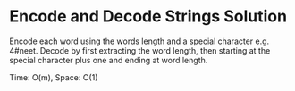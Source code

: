 # Encode and Decode Strings Solution

Encode each word using the words length and a special character e.g. 4#neet. Decode by first extracting the word length, then starting at the special character plus one and ending at word length.

Time: O(m), Space: O(1)